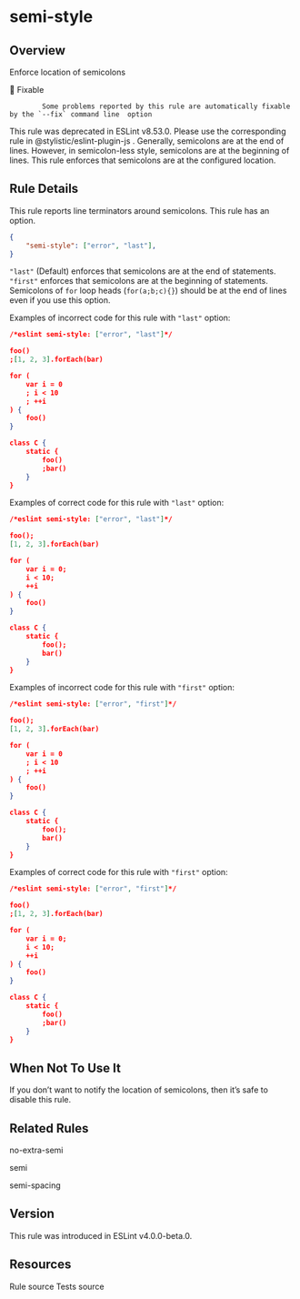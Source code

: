 
# semi-style
## Overview
Enforce location of semicolons


🔧 Fixable

            Some problems reported by this rule are automatically fixable by the `--fix` command line  option
        


This rule was deprecated in ESLint v8.53.0. Please use the corresponding rule  in @stylistic/eslint-plugin-js .
Generally, semicolons are at the end of lines. However, in semicolon-less style, semicolons are at the beginning of lines. This rule enforces that semicolons are at the configured location.
## Rule Details
This rule reports line terminators around semicolons.
This rule has an option.

```json
{
    "semi-style": ["error", "last"],
}
```

`"last"` (Default) enforces that semicolons are at the end of statements.
`"first"` enforces that semicolons are at the beginning of statements. Semicolons of `for` loop heads (`for(a;b;c){}`) should be at the end of lines even if you use this option.

Examples of incorrect code for this rule with `"last"` option:


```json
/*eslint semi-style: ["error", "last"]*/

foo()
;[1, 2, 3].forEach(bar)

for (
    var i = 0
    ; i < 10
    ; ++i
) {
    foo()
}

class C {
    static {
        foo()
        ;bar()
    }
}
```
Examples of correct code for this rule with `"last"` option:


```json
/*eslint semi-style: ["error", "last"]*/

foo();
[1, 2, 3].forEach(bar)

for (
    var i = 0;
    i < 10;
    ++i
) {
    foo()
}

class C {
    static {
        foo();
        bar()
    }
}
```
Examples of incorrect code for this rule with `"first"` option:


```json
/*eslint semi-style: ["error", "first"]*/

foo();
[1, 2, 3].forEach(bar)

for (
    var i = 0
    ; i < 10
    ; ++i
) {
    foo()
}

class C {
    static {
        foo();
        bar()
    }
}
```
Examples of correct code for this rule with `"first"` option:


```json
/*eslint semi-style: ["error", "first"]*/

foo()
;[1, 2, 3].forEach(bar)

for (
    var i = 0;
    i < 10;
    ++i
) {
    foo()
}

class C {
    static {
        foo()
        ;bar()
    }
}
```
## When Not To Use It
If you don’t want to notify the location of semicolons, then it’s safe to disable this rule.
## Related Rules


no-extra-semi 

semi 

semi-spacing 


## Version
This rule was introduced in ESLint v4.0.0-beta.0.
## Resources

Rule source 
Tests source 

